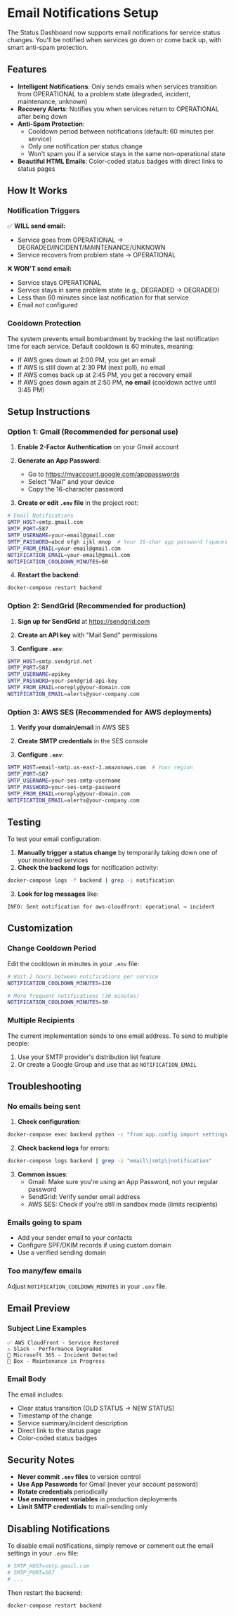 # Email Notifications Setup

The Status Dashboard now supports email notifications for service status changes. You'll be notified when services go down or come back up, with smart anti-spam protection.

## Features

- **Intelligent Notifications**: Only sends emails when services transition from OPERATIONAL to a problem state (degraded, incident, maintenance, unknown)
- **Recovery Alerts**: Notifies you when services return to OPERATIONAL after being down
- **Anti-Spam Protection**:
  - Cooldown period between notifications (default: 60 minutes per service)
  - Only one notification per status change
  - Won't spam you if a service stays in the same non-operational state
- **Beautiful HTML Emails**: Color-coded status badges with direct links to status pages

## How It Works

### Notification Triggers

✅ **WILL send email:**
- Service goes from OPERATIONAL → DEGRADED/INCIDENT/MAINTENANCE/UNKNOWN
- Service recovers from problem state → OPERATIONAL

❌ **WON'T send email:**
- Service stays OPERATIONAL
- Service stays in same problem state (e.g., DEGRADED → DEGRADED)
- Less than 60 minutes since last notification for that service
- Email not configured

### Cooldown Protection

The system prevents email bombardment by tracking the last notification time for each service. Default cooldown is 60 minutes, meaning:

- If AWS goes down at 2:00 PM, you get an email
- If AWS is still down at 2:30 PM (next poll), no email
- If AWS comes back up at 2:45 PM, you get a recovery email
- If AWS goes down again at 2:50 PM, **no email** (cooldown active until 3:45 PM)

## Setup Instructions

### Option 1: Gmail (Recommended for personal use)

1. **Enable 2-Factor Authentication** on your Gmail account

2. **Generate an App Password**:
   - Go to https://myaccount.google.com/apppasswords
   - Select "Mail" and your device
   - Copy the 16-character password

3. **Create or edit `.env` file** in the project root:

```bash
# Email Notifications
SMTP_HOST=smtp.gmail.com
SMTP_PORT=587
SMTP_USERNAME=your-email@gmail.com
SMTP_PASSWORD=abcd efgh ijkl mnop  # Your 16-char app password (spaces optional)
SMTP_FROM_EMAIL=your-email@gmail.com
NOTIFICATION_EMAIL=your-email@gmail.com
NOTIFICATION_COOLDOWN_MINUTES=60
```

4. **Restart the backend**:
```bash
docker-compose restart backend
```

### Option 2: SendGrid (Recommended for production)

1. **Sign up for SendGrid** at https://sendgrid.com

2. **Create an API key** with "Mail Send" permissions

3. **Configure `.env`**:
```bash
SMTP_HOST=smtp.sendgrid.net
SMTP_PORT=587
SMTP_USERNAME=apikey
SMTP_PASSWORD=your-sendgrid-api-key
SMTP_FROM_EMAIL=noreply@your-domain.com
NOTIFICATION_EMAIL=alerts@your-company.com
```

### Option 3: AWS SES (Recommended for AWS deployments)

1. **Verify your domain/email** in AWS SES

2. **Create SMTP credentials** in the SES console

3. **Configure `.env`**:
```bash
SMTP_HOST=email-smtp.us-east-1.amazonaws.com  # Your region
SMTP_PORT=587
SMTP_USERNAME=your-ses-smtp-username
SMTP_PASSWORD=your-ses-smtp-password
SMTP_FROM_EMAIL=noreply@your-domain.com
NOTIFICATION_EMAIL=alerts@your-company.com
```

## Testing

To test your email configuration:

1. **Manually trigger a status change** by temporarily taking down one of your monitored services
2. **Check the backend logs** for notification activity:
```bash
docker-compose logs -f backend | grep -i notification
```

3. **Look for log messages** like:
```
INFO: Sent notification for aws-cloudfront: operational → incident
```

## Customization

### Change Cooldown Period

Edit the cooldown in minutes in your `.env` file:
```bash
# Wait 2 hours between notifications per service
NOTIFICATION_COOLDOWN_MINUTES=120

# More frequent notifications (30 minutes)
NOTIFICATION_COOLDOWN_MINUTES=30
```

### Multiple Recipients

The current implementation sends to one email address. To send to multiple people:

1. Use your SMTP provider's distribution list feature
2. Or create a Google Group and use that as `NOTIFICATION_EMAIL`

## Troubleshooting

### No emails being sent

1. **Check configuration**:
```bash
docker-compose exec backend python -c "from app.config import settings; from app.notifications import EmailNotifier; print('Configured:', EmailNotifier.is_configured())"
```

2. **Check backend logs** for errors:
```bash
docker-compose logs backend | grep -i "email\|smtp\|notification"
```

3. **Common issues**:
   - Gmail: Make sure you're using an App Password, not your regular password
   - SendGrid: Verify sender email address
   - AWS SES: Check if you're still in sandbox mode (limits recipients)

### Emails going to spam

- Add your sender email to your contacts
- Configure SPF/DKIM records if using custom domain
- Use a verified sending domain

### Too many/few emails

Adjust `NOTIFICATION_COOLDOWN_MINUTES` in your `.env` file.

## Email Preview

### Subject Line Examples
```
✅ AWS CloudFront - Service Restored
⚠️ Slack - Performance Degraded
🚨 Microsoft 365 - Incident Detected
🔧 Box - Maintenance in Progress
```

### Email Body
The email includes:
- Clear status transition (OLD STATUS → NEW STATUS)
- Timestamp of the change
- Service summary/incident description
- Direct link to the status page
- Color-coded status badges

## Security Notes

- **Never commit `.env` files** to version control
- **Use App Passwords** for Gmail (never your account password)
- **Rotate credentials** periodically
- **Use environment variables** in production deployments
- **Limit SMTP credentials** to mail-sending only

## Disabling Notifications

To disable email notifications, simply remove or comment out the email settings in your `.env` file:

```bash
# SMTP_HOST=smtp.gmail.com
# SMTP_PORT=587
# ...
```

Then restart the backend:
```bash
docker-compose restart backend
```
